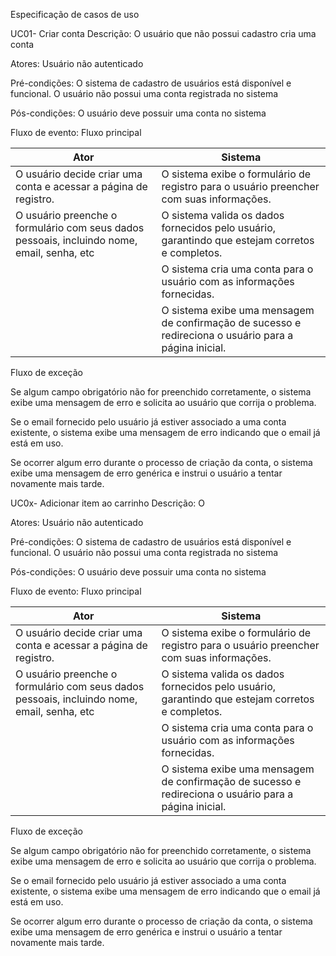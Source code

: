 Especificação de casos de uso

UC01- Criar conta
Descrição:
O usuário que não possui cadastro cria uma conta


Atores: 
Usuário não autenticado


Pré-condições:
O sistema de cadastro de usuários está disponível e funcional.
O usuário não possui uma conta registrada no sistema

Pós-condições:
O usuário deve possuir uma conta no sistema

Fluxo de evento:
Fluxo principal

|Ator| Sistema |
|--|--|
|O usuário decide criar uma conta e acessar a página de registro.| O sistema exibe o formulário de registro para o usuário preencher com suas informações. |
|O usuário preenche o formulário com seus dados pessoais, incluindo nome, email, senha, etc|O sistema valida os dados fornecidos pelo usuário, garantindo que estejam corretos e completos. |O sistema cria uma conta para o usuário com as informações fornecidas. 
| | O sistema cria uma conta para o usuário com as informações fornecidas.|
|| O sistema exibe uma mensagem de confirmação de sucesso e redireciona o usuário para a página inicial.|

Fluxo de exceção


Se algum campo obrigatório não for preenchido corretamente, o sistema exibe uma mensagem de erro e solicita ao usuário que corrija o problema.
	
Se o email fornecido pelo usuário já estiver associado a uma conta existente, o sistema exibe uma mensagem de erro indicando que o email já está em uso.	

Se ocorrer algum erro durante o processo de criação da conta, o sistema exibe uma mensagem de erro genérica e instrui o usuário a tentar novamente mais tarde.



	
UC0x- Adicionar item ao carrinho
Descrição:
O 


Atores: 
Usuário não autenticado


Pré-condições:
O sistema de cadastro de usuários está disponível e funcional.
O usuário não possui uma conta registrada no sistema

Pós-condições:
O usuário deve possuir uma conta no sistema

Fluxo de evento:
Fluxo principal

|Ator| Sistema |
|--|--|
|O usuário decide criar uma conta e acessar a página de registro.| O sistema exibe o formulário de registro para o usuário preencher com suas informações. |
|O usuário preenche o formulário com seus dados pessoais, incluindo nome, email, senha, etc|O sistema valida os dados fornecidos pelo usuário, garantindo que estejam corretos e completos. |O sistema cria uma conta para o usuário com as informações fornecidas. 
| | O sistema cria uma conta para o usuário com as informações fornecidas.|
|| O sistema exibe uma mensagem de confirmação de sucesso e redireciona o usuário para a página inicial.|

Fluxo de exceção


Se algum campo obrigatório não for preenchido corretamente, o sistema exibe uma mensagem de erro e solicita ao usuário que corrija o problema.
	
Se o email fornecido pelo usuário já estiver associado a uma conta existente, o sistema exibe uma mensagem de erro indicando que o email já está em uso.	

Se ocorrer algum erro durante o processo de criação da conta, o sistema exibe uma mensagem de erro genérica e instrui o usuário a tentar novamente mais tarde.


